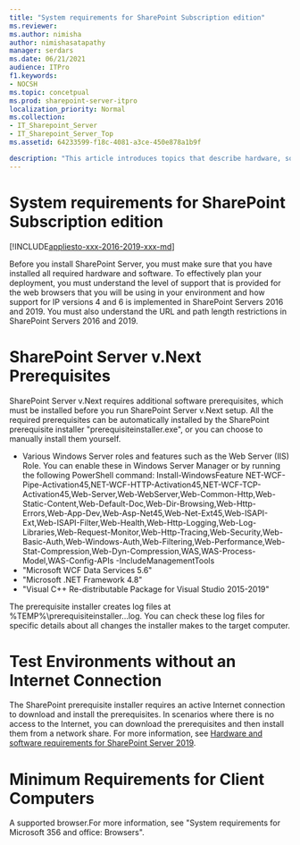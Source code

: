 ```yaml
---
title: "System requirements for SharePoint Subscription edition"
ms.reviewer: 
ms.author: nimisha
author: nimishasatapathy
manager: serdars
ms.date: 06/21/2021
audience: ITPro
f1.keywords:
- NOCSH
ms.topic: concetpual
ms.prod: sharepoint-server-itpro
localization_priority: Normal
ms.collection:
- IT_Sharepoint_Server
- IT_Sharepoint_Server_Top
ms.assetid: 64233599-f18c-4081-a3ce-450e878a1b9f

description: "This article introduces topics that describe hardware, software, and other requirements for SharePoint Server."
---
```


# System requirements for SharePoint Subscription edition

[!INCLUDE[appliesto-xxx-2016-2019-xxx-md](../includes/appliesto-xxx-2016-2019-xxx-md.md)] 
  
Before you install SharePoint Server, you must make sure that you have installed all required hardware and software. To effectively plan your deployment, you must understand the level of support that is provided for the web browsers that you will be using in your environment and how support for IP versions 4 and 6 is implemented in SharePoint Servers 2016 and 2019. You must also understand the URL and path length restrictions in SharePoint Servers 2016 and 2019.
  
# SharePoint Server v.Next Prerequisites

SharePoint Server v.Next requires additional software prerequisites, which must be installed before you run SharePoint Server v.Next setup. All the required prerequisites can be automatically installed by the SharePoint prerequisite installer "prerequisiteinstaller.exe", or you can choose to manually install them yourself.
- Various Windows Server roles and features such as the Web Server (IIS) Role. You can enable these in Windows Server Manager or by running the following PowerShell command:
Install-WindowsFeature NET-WCF-Pipe-Activation45,NET-WCF-HTTP-Activation45,NET-WCF-TCP-Activation45,Web-Server,Web-WebServer,Web-Common-Http,Web-Static-Content,Web-Default-Doc,Web-Dir-Browsing,Web-Http-Errors,Web-App-Dev,Web-Asp-Net45,Web-Net-Ext45,Web-ISAPI-Ext,Web-ISAPI-Filter,Web-Health,Web-Http-Logging,Web-Log-Libraries,Web-Request-Monitor,Web-Http-Tracing,Web-Security,Web-Basic-Auth,Web-Windows-Auth,Web-Filtering,Web-Performance,Web-Stat-Compression,Web-Dyn-Compression,WAS,WAS-Process-Model,WAS-Config-APIs -IncludeManagementTools
- "Microsoft WCF Data Services 5.6"
- "Microsoft .NET Framework 4.8"
- "Visual C++ Re-distributable Package for Visual Studio 2015-2019"

The prerequisite installer creates log files at %TEMP%\prerequisiteinstaller.<date>.<time>.log. You can check these log files for specific details about all changes the installer makes to the target computer.

# Test Environments without an Internet Connection

The SharePoint prerequisite installer requires an active Internet connection to download and install the prerequisites. In scenarios where there is no access to the Internet, you can download the prerequisites and then install them from a network share. For more information, see [Hardware and software requirements for SharePoint Server 2019](hardware-and-software-requirements-2019.md).

# Minimum Requirements for Client Computers

A supported browser.For more information, see "System requirements for Microsoft 356 and office: Browsers".


